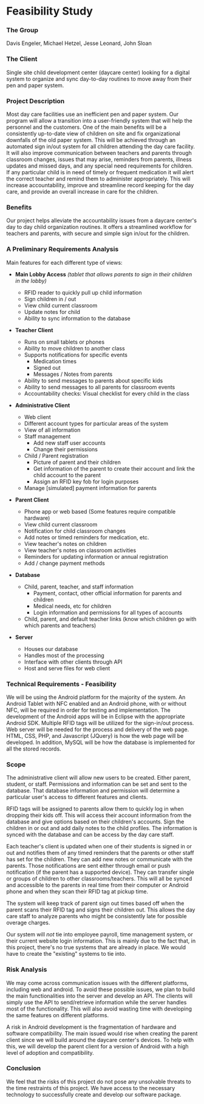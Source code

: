 Feasibility Study
=====

### The Group

Davis Engeler, Michael Hetzel, Jesse Leonard, John Sloan

### The Client

Single site child development center (daycare center) looking for a digital system to organize and sync day-to-day routines to move away from their pen and paper system.

### Project Description

Most day care facilities use an inefficient pen and paper system. Our program will allow a transition into a user-friendly system that will help the personnel and the customers. One of the main benefits will be a consistently up-to-date view of children on site and fix organizational downfalls of the old paper system. This will be achieved through an automated sign in/out system for all children attending the day care facility. It will also improve communication between teachers and parents through classroom changes, issues that may arise, reminders from parents, illness updates and missed days, and any special need requirements for children. If any particular child is in need of timely or frequent medication it will alert the correct teacher and remind them to administer appropriately. This will increase accountability, improve and streamline record keeping for the day care, and provide an overall increase in care for the children.

### Benefits

Our project helps alleviate the accountability issues from a daycare center's day to day child organization routines. It offers a streamlined workflow for teachers and parents, with secure and simple sign in/out for the children.


### A Preliminary Requirements Analysis

Main features for each different type of views:

- **Main Lobby Access** *(tablet that allows parents to sign in their children in the lobby)*
	- RFID reader to quickly pull up child information
	- Sign children in / out
	- View child current classroom
	- Update notes for child
	- Ability to sync information to the database

- **Teacher Client**
	- Runs on small tablets or phones
	- Ability to move children to another class
	- Supports notifications for specific events
		- Medication times
		- Signed out
		- Messages / Notes from parents
	- Ability to send messages to parents about specific kids
	- Ability to send messages to all parents for classroom events
	- Accountability checks: Visual checklist for every child in the class
	
- **Administrative Client**
	- Web client
	- Different account types for particular areas of the system
	- View of all information
	- Staff management
		- Add new staff user accounts
		- Change their permissions
	- Child / Parent registration
		- Picture of parent and their children
		- Get information of the parent to create their account and link the child account to the parent
		- Assign an RFID key fob for login purposes
	- Manage [simulated] payment information for parents

- **Parent Client**
	- Phone app or web based (Some features require compatible hardware)
	- View child current classroom
	- Notification for child classroom changes
	- Add notes or timed reminders for medication, etc.
	- View teacher's notes on children
	- View teacher's notes on classroom activities
	- Reminders for updating information or annual registration
	- Add / change payment methods

- **Database**
	- Child, parent, teacher, and staff information
		- Payment, contact, other official information for parents and children
		- Medical needs, etc for children
		- Login information and permissions for all types of accounts
	- Child, parent, and default teacher links (know which children go with which parents and teachers)
	
- **Server**
	- Houses our database
	- Handles most of the processing
	- Interface with other clients through API
	- Host and serve files for web client


### Technical Requirements - Feasibility

We will be using the Android platform for the majority of the system. An Android Tablet with NFC enabled and an Android phone, with or without NFC, will be required in order for testing and implementation.  The development of the Android apps will be in Eclipse with the appropriate Android SDK.  Multiple RFID tags will be utilized for the sign-in/out process.  Web server will be needed for the process and delivery of the web page.  HTML, CSS, PHP, and Javascript (JQuery) is how the web page will be developed.  In addition, MySQL will be how the database is implemented for all the stored records.  

### Scope

The administrative client will allow new users to be created. Either parent, student, or staff. Permissions and information can be set and sent to the database. That database information and permission will determine a particular user's access to different features and clients. 

RFID tags will be assigned to parents allow them to quickly log in when dropping their kids off. This will access their account information from the database and give options based on their children's accounts. Sign the children in or out and add daily notes to the child profiles. The information is synced with the database and can be access by the day care staff.

Each teacher's client is updated when one of their students is signed in or out and notifies them of any timed reminders that the parents or other staff has set for the children. They can add new notes or communicate with the parents. Those notifications are sent either through email or push notification (if the parent has a supported device). They can transfer single or groups of children to other classrooms/teachers. This will all be synced and accessible to the parents in real time from their computer or Android phone and when they scan their RFID tag at pickup time.

The system will keep track of parent sign out times based off when the parent scans their RFID tag and signs their children out. This allows the day care staff to analyze parents who might be consistently late for possible overage charges.

Our system will *not* tie into employee payroll, time management system, or their current website login information. This is mainly due to the fact that, in this project, there's no true systems that are already in place. We would have to create the "existing" systems to tie into.

### Risk Analysis

We may come across communication issues with the different platforms, including web and android. To avoid these possible issues, we plan to build the main functionalities into the server and develop an API. The clients will simply use the API to send/retrieve information while the server handles most of the functionality. This will also avoid wasting time with developing the same features on different platforms.

A risk in Android development is the fragmentation of hardware and software compatibility. The main issued would rise when creating the parent client since we will build around the daycare center's devices. To help with this, we will develop the parent client for a version of Android with a high level of adoption and compatibility.

### Conclusion

We feel that the risks of this project do not pose any unsolvable threats to the time restraints of this project. We have access to the necessary technology to successfully create and develop our software package.











